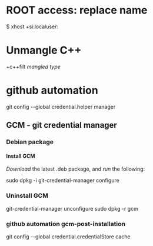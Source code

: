 # ROOT access: replace name
$ xhost +si:localuser:<name>


# Unmangle C++
+c++filt *mangled type*

# github automation
git config --global credential.helper manager

## GCM - git credential manager
### Debian package
#### Install GCM

*Download* the latest .deb package,
and *run* the following:

sudo dpkg -i <path-to-package>
git-credential-manager configure

### Uninstall GCM

git-credential-manager unconfigure
sudo dpkg -r gcm

### github automation gcm-post-installation
git config --global credential.credentialStore cache


